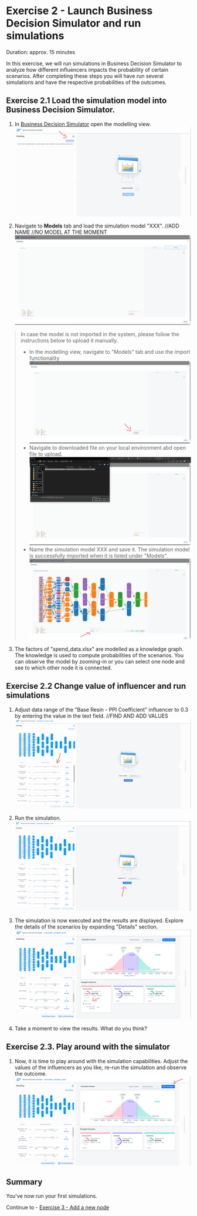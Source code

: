 # Exercise 2 - Launch Business Decision Simulator and run simulations

Duration: approx. 15 minutes

In this exercise, we will run simulations in Business Decision Simulator to analyze how different influencers impacts the probability of certain scenarios.
After completing these steps you will have run several simulations and have the respective probabilities of the outcomes.


## Exercise 2.1 Load the simulation model into Business Decision Simulator.
1. In [Business Decision Simulator](https://budesi-techedsac-da263.cfapps.eu12.hana.ondemand.com/) open the modelling view.
![](/exercises/ex2/images/ex2_1_1.png)

2. Navigate to  **Models** tab and load the simulation model "XXX". //ADD NAME //NO MODEL AT THE MOMENT
![](/exercises/ex2/images/ex2_1_2.png)



> In case the model is not imported in the system, please follow the instructions below to upload it manually. 
> - In the modelling view, navigate to "Models" tab and use the import functionality
![](/exercises/ex2/images/ex2_1_3.png)
> - Navigate to downloaded file on your local environment abd open file to upload.
![](/exercises/ex2/images/ex2_1_5.png)
> - Name the simulation model XXX and save it. The simulation model is successfully imported when it 
is listed under "Models".
![](/exercises/ex2/images/ex2_1_4.png)

3. The factors of "spend_data.xlsx" are modelled as a knowledge graph. The knowledge is used to compute probabilities of the scenarios. You can observe the model by zooming-in or you can select one node and see to which other node it is connected.

## Exercise 2.2 Change value of influencer and run simulations

1. Adjust data range of the "Base Resin - PPI Coefficient" influencer to 0.3 by entering the value in the text field. //FIND AND ADD VALUES
![](/exercises/ex2/images/ex2_2_1.png)

2. Run the simulation.
![](/exercises/ex2/images/ex2_2_2.png)


3. The simulation is now executed and the results are displayed. Explore the details of the scenarios by expanding "Details" section.
![](/exercises/ex2/images/ex2_2_3.png)


4. Take a moment to view the results. What do you think?

## Exercise 2.3. Play around with the simulator
1. Now, it is time to play around with the simulation capabilities. Adjust the values of the influencers as you like, re-run the simulation and observe the outcome.
![](/exercises/ex2/images/ex2_3_1.png)


## Summary

You've now run your first simulations.

Continue to - [Exercise 3 - Add a new node](../ex3/README.md)
